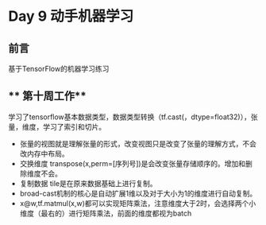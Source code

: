 # **Day 9 动手机器学习**

## **前言**

基于TensorFlow的机器学习练习

## ** 第十周工作**


学习了tensorflow基本数据类型，数据类型转换（tf.cast(，dtype=float32)），张量，维度，学习了索引和切片。
- 张量的视图就是理解张量的形式，改变视图只是改变了张量的理解方式，不会改内存中布局。
- 交换维度 transpose(x,perm=[序列号])是会改变张量存储顺序的。增加和删除维度不会。
- 复制数据 tile是在原来数据基础上进行复制。
- broad-cast机制的核心是自动扩展1维以及对于大小为1的维度进行自动复制。
- x@w,tf.matmul(x,w)都可以实现矩阵乘法，注意维度大于2时，会选择两个小维度（最右的）进行矩阵乘法，前面的维度都视为batch
